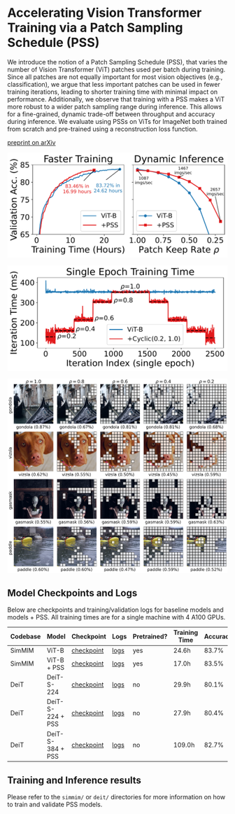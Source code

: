 # Accelerating Vision Transformer Training via a Patch Sampling Schedule (PSS)

We introduce the notion of a Patch Sampling Schedule (PSS), that varies the number of Vision Transformer (ViT) patches used per batch during training. Since all patches are not equally important for most vision objectives (e.g., classification), we argue that less important patches can be used in fewer training iterations, leading to shorter training time with minimal impact on performance. Additionally, we observe that training with a PSS makes a ViT more robust to a wider patch sampling range during inference. This allows for a fine-grained, dynamic trade-off between throughput and accuracy during inference. We evaluate using PSSs on ViTs for ImageNet both trained from scratch and pre-trained using a reconstruction loss function. 

[preprint on arXiv](http://arxiv.org/abs/2208.09520)


![Overview](https://github.com/BradMcDanel/pss/blob/main/figures/overview.png)

![Training Times](https://github.com/BradMcDanel/pss/blob/main/figures/train-times.png)

![Image Patches](https://github.com/BradMcDanel/pss/blob/main/figures/image-patches.png)



## Model Checkpoints and Logs
Below are checkpoints and training/validation logs for baseline models and models + PSS. All training times are for a single machine with 4 A100 GPUs.

| **Codebase** | **Model**        | **Checkpoint**                                                                                   | **Logs**                                                                                   | **Pretrained?** | **Training Time** | **Accuracy** |
|--------------|------------------|--------------------------------------------------------------------------------------------------|--------------------------------------------------------------------------------------------|-----------------|-------------------|--------------|
| SimMIM       | ViT-B            | [checkpoint](https://drive.google.com/file/d/1Y90a-1TDlTH7v3yqGMaTdSnRuFKiwka3/view?usp=sharing) | [logs](https://drive.google.com/file/d/1NY1Aw2E8MSOKuUiNmNRD6vJ8eavdL-YS/view?usp=sharing) | yes             | 24.6h             | 83.7%        |
| SimMIM       | ViT-B + PSS      | [checkpoint](https://drive.google.com/file/d/1rrWrKTjZdd2nYSR-AuS6cktEiBFGgGvq/view?usp=sharing) | [logs](https://drive.google.com/file/d/1OzXM8CWqWTkfel8ht_K71PHsXx3grZUI/view?usp=sharing) | yes             | 17.0h             | 83.5%        |
| DeiT         | DeiT-S-224       | [checkpoint](https://drive.google.com/file/d/1AVYJlA97mfQEZkUl0vjdEQGWdfO2HpmK/view?usp=sharing) | [logs](https://drive.google.com/file/d/1u6-Jb8R4G7NU62za8sRl-muKimpsYtU-/view?usp=sharing) | no              | 29.9h             | 80.1%        |
| DeiT         | DeiT-S-224 + PSS | [checkpoint](https://drive.google.com/file/d/1Afp8S26hBWsyhmX6aztrcFhOaL5FoT6-/view?usp=sharing) | [logs](https://drive.google.com/file/d/1eQlj1zTRdtQd2yryH-9LT247M3uXHtFJ/view?usp=sharing) | no              | 27.9h             | 80.4%        |
| DeiT         | DeiT-S-384 + PSS | [checkpoint](https://drive.google.com/file/d/1QxKDws4b9GdZwhp-FnrKg967Ku5ZJigG/view?usp=sharing) | [logs](https://drive.google.com/file/d/1u0hCJWPAjSsDtnLdBvo9foZcWCJ58Fw4/view?usp=sharing) | no              | 109.0h            | 82.7%        |


## Training and Inference results
Please refer to the `simmim/` or `deit/` directories for more information on how to train and validate PSS models.
